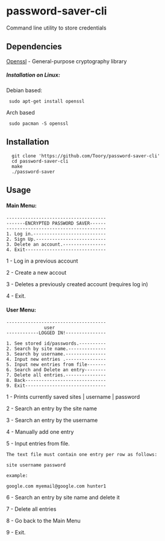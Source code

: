 # password-saver-cli
Command line utility to store credentials

## Dependencies

[Openssl](https://www.openssl.org/) - General-purpose cryptography library

##### Installation on Linux:

Debian based:

     sudo apt-get install openssl
Arch based

     sudo pacman -S openssl

## Installation
      git clone 'https://github.com/Toory/password-saver-cli'
      cd password-saver-cli
   	  make
      ./password-saver
	  
## Usage

#### Main Menu:

	-------------------------------------
	-------ENCRYPTED PASSWORD SAVER------
	-------------------------------------
	1. Log in.---------------------------
	2. Sign Up.--------------------------
	3. Delete an account.----------------
	4. Exit------------------------------

1 - Log in a previous account

2 - Create a new accout

3 - Deletes a previously created account (requires log in)

4 - Exit.

#### User Menu:

	-------------------------------------
	              user		
	------------LOGGED IN!---------------

	1. See stored id/passwords.----------
	2. Search by site name.--------------
	3. Search by username.---------------
	4. Input new entries .---------------
	5. Input new entries from file-------
	6. Search and Delete an entry--------
	7. Delete all entries.---------------
	8. Back------------------------------
	9. Exit------------------------------

1 - Prints currently saved sites | username | password

2 - Search an entry by the site name 

3 - Search an entry by the username

4 - Manually add one entry

5 - Input entries from file.

	The text file must contain one entry per row as follows: 
	
	site username password
	
	example:
	
	google.com myemail@google.com hunter1
	
6 - Search an entry by site name and delete it

7 - Delete all entries

8 - Go back to the Main Menu

9 - Exit.
